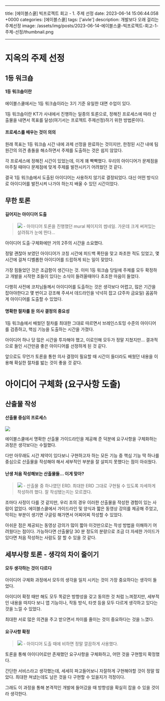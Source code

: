 

---
title: [에이블스쿨] 빅프로젝트 회고 - 1. 주제 선정
date: 2023-06-14 15:06:44.058 +0000
categories: [에이블스쿨]
tags: ['aivle']
description: 개발보다 오래 걸리는 주제선정
image: /assets/img/posts/2023-06-14-에이블스쿨-빅프로젝트-회고-1-주제-선정/thumbnail.png

---

# 지옥의 주제 선정

## 1등 워크숍

#### 1등 워크숍이란
에이블스쿨에서는 1등 워크숍이라는 3기 기준 유일한 대면 수업이 있다.

1등 워크숍이란 KT가 사내에서 진행하는 일종의 토론으로, 정해진 프로세스에 따라 산출물을 내면서 목표를 달성(여기서는 프로젝트 주제선정)하기 위한 방법론이다.

#### 프로세스를 배우는 것이 의의
원래 목표는 1등 워크숍 시간 내에 과제 선정을 완료하는 것이지만, 한정된 시간 내에 팀원간의 의견 충돌을 해소하면서 주제를 도출하는 것은 쉽지 않았다.

각 프로세스에 정해진 시간이 있었는데, 이게 꽤 빡빡했다. 우리의 아이디어가 문제점을 마주칠 때마다 문제점에 맞게 주제를 발전시키기 어려웠던 것 같다.

결국 1등 워크숍에서 도출된 아이디어는 사용하지 않기로 결정되었다. 대신 어떤 방식으로 아이디어를 발전시켜 나가야 하는지 배울 수 있던 시간이었다.

## 무한 토론

#### 길어지는 아이디어 도출
>![](/assets/img/posts/2023-06-14-에이블스쿨-빅프로젝트-회고-1-주제-선정/img0.png) - 아이디어 토론을 진행했던 mural 페이지의 썸네일. 가운데 크게 써져있는 살려줘가 눈에 띈다...

아이디어 도출·구체화에만 거의 2주의 시간을 소요했다.

정말 괜찮아 보였던 아이디어가 코칭 시간에 피드백 폭탄을 맞고 좌초한 적도 있었고, 몇 시간에 걸쳐 디벨롭한 아이디어를 드랍하게 되는 일이 잦았다.

가장 힘들었던 것은 조급함이 생긴다는 것.
이미 1등 워크숍 당일에 주제를 모두 확정하고 개발을 시작한 조들이 있다는 소식이 들려올때마다 초조한 마음이 들었다.

다행히 사전에 코치님들께서 아이디어를 도출하는 것은 생각보다 어렵고, 많은 기간을 잡아야한다고 몇 번이고 강조해 주셔서 데드라인을 넉넉히 잡고 (2주차 금요일) 꼼꼼하게 아이디어를 도출할 수 있었다.

#### 명확한 절차를 둔 의사 결정의 중요성

1등 워크숍에서 배웠던 절차를 최대한 그대로 따르면서 브레인스토밍 수준의 아이디어를 검증하고, 핵심 기능을 도출하는 시간을 가졌다.

아이디어 하나 당 많은 시간을 투자해야 했고, 이로인해 모두가 정말 지쳤지만... 결과적으로 들인 시간만큼 좋은 아이디어를 선정하게 된 것 같다.

앞으로도 무언가 토론을 통한 의사 결정이 필요할 때 시간이 들더라도 배웠던 내용을 이용해 확실한 절차를 밟는 것이 좋을 것 같다.

# 아이디어 구체화 (요구사항 도출)

## 산출물 작성

#### 산출물 중심의 프로세스

![](/assets/img/posts/2023-06-14-에이블스쿨-빅프로젝트-회고-1-주제-선정/img1.png)

에이블스쿨에서 명확한 산출물 가이드라인을 제공해 준 덕분에 요구사항을 구체화하는 과정은 생각보다는 수월했다.

다만 아무래도 시간 제약이 있다보니 구현하고자 하는 모든 기능 중 핵심 기능 딱 하나를 중심으로 산출물을 작성해야 해서 세부적인 부분을 잘 살피지 못했다는 점이 아쉬웠다.

#### 난생 처음 작성해보는 산출물들... 이게 맞아?

>![](/assets/img/posts/2023-06-14-에이블스쿨-빅프로젝트-회고-1-주제-선정/img2.png) - 산출물 중 하나였던 ERD. 최대한 ERD 그대로 구현될 수 있도록 자세하게 작성하려 했다. 잘 작성됐는지는 모르겠다.

조마다 사정이 다를 것 같지만, 우리 조의 경우 이러한 산출물을 작성한 경험이 있는 사람이 없었다.
에이블스쿨에서 가이드라인 및 양식과 짧은 동영상 강의를 제공해 주었고, 막히는 부분이 생기면 구글링 해가면서 어찌어찌 작성할 수 있었다.

아쉬운 점은 제공되는 동영상 강의가 많이 짧아 이것만으로는 작성 방법을 이해하기 어려웠다는 점이다. 가능하다면 산출물당 30 분 정도의 분량으로 조금 더 자세한 가이드가 있다면 처음 작성하는 사람도 잘 할 수 있을 것 같다.

## 세부사항 토론 - 생각의 차이 줄이기

#### 모두 생각하는 것이 다르다

아이디어 구체화 과정에서 모두의 생각을 일치 시키는 것이 가장 중요하다는 생각이 들었다.

아이디어 확정 때만 해도 모두 똑같은 방향성을 갖고 동의한 것 처럼 느껴졌지만, 세부적인 내용을 따지다 보니 앱 기능이나, 작동 방식, 타겟 등을 모두 다르게 생각하고 있다는 것을 느낄 수 있었다.

최대한 서로 많은 의견을 주고 받으면서 차이를 줄이는 것이 중요하다는 것을 느꼈다.

#### 요구사항 확정

> ![](/assets/img/posts/2023-06-14-에이블스쿨-빅프로젝트-회고-1-주제-선정/img3.png) - 아이디어 도출 때에 비하면 정말 깔끔하게 사용했다.

토론을 통해 아이디어로만 존재했던 요구사항을 구체화하고, 어떤 것을 구현할지 확정했다.

간단한 서비스라고 생각했는데, 세세히 파고들어보니 자잘하게 구현해야할 것이 정말 많았다. 최대한 쳐냈는데도 남은 것을 다 구현할 수 있을지가 걱정이다.

그래도 이 과정을 통해 본격적인 개발에 들어갔을 때 방향성을 확실히 잡을 수 있을 것이라 생각한다.

        
